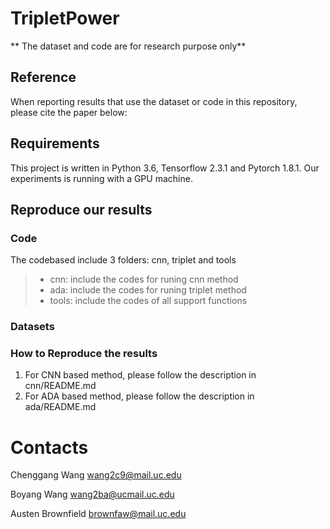 # TripletPower

** The dataset and code are for research purpose only**


## Reference
When reporting results that use the dataset or code in this repository, please cite the paper below:


## Requirements
This project is written in Python 3.6, Tensorflow 2.3.1 and Pytorch 1.8.1. Our experiments is running with a GPU machine.

## Reproduce our results
### Code 
The codebased include 3 folders: cnn, triplet and tools
>
> - cnn: include the codes for runing cnn method
> - ada: include the codes for runing triplet method
> - tools: include the codes of all support functions
>

### Datasets


### How to Reproduce the results
1. For CNN based method, please follow the description in cnn/README.md
2. For ADA based method, please follow the description in ada/README.md


# Contacts
Chenggang Wang wang2c9@mail.uc.edu

Boyang Wang wang2ba@ucmail.uc.edu

Austen Brownfield brownfaw@mail.uc.edu
